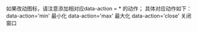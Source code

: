 如果改动图标，请注意添加相对应data-action = * 的动作；
具体对应动作如下：
data-action='min' 最小化
data-action='max' 最大化
data-action='close' 关闭窗口
